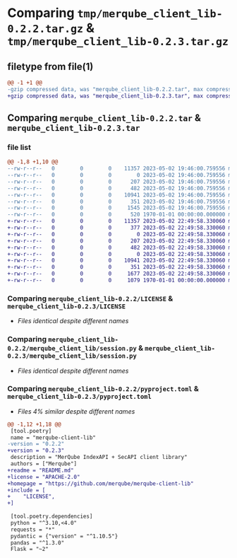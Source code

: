 # Comparing `tmp/merqube_client_lib-0.2.2.tar.gz` & `tmp/merqube_client_lib-0.2.3.tar.gz`

## filetype from file(1)

```diff
@@ -1 +1 @@
-gzip compressed data, was "merqube_client_lib-0.2.2.tar", max compression
+gzip compressed data, was "merqube_client_lib-0.2.3.tar", max compression
```

## Comparing `merqube_client_lib-0.2.2.tar` & `merqube_client_lib-0.2.3.tar`

### file list

```diff
@@ -1,8 +1,10 @@
--rw-r--r--   0        0        0    11357 2023-05-02 19:46:00.759556 merqube_client_lib-0.2.2/LICENSE
--rw-r--r--   0        0        0        0 2023-05-02 19:46:00.759556 merqube_client_lib-0.2.2/merqube_client_lib/__init__.py
--rw-r--r--   0        0        0      207 2023-05-02 19:46:00.759556 merqube_client_lib-0.2.2/merqube_client_lib/constants.py
--rw-r--r--   0        0        0      482 2023-05-02 19:46:00.759556 merqube_client_lib-0.2.2/merqube_client_lib/exceptions.py
--rw-r--r--   0        0        0    10941 2023-05-02 19:46:00.759556 merqube_client_lib-0.2.2/merqube_client_lib/session.py
--rw-r--r--   0        0        0      351 2023-05-02 19:46:00.759556 merqube_client_lib-0.2.2/merqube_client_lib/types.py
--rw-r--r--   0        0        0     1545 2023-05-02 19:46:00.759556 merqube_client_lib-0.2.2/pyproject.toml
--rw-r--r--   0        0        0      520 1970-01-01 00:00:00.000000 merqube_client_lib-0.2.2/PKG-INFO
+-rw-r--r--   0        0        0    11357 2023-05-02 22:49:58.330060 merqube_client_lib-0.2.3/LICENSE
+-rw-r--r--   0        0        0      377 2023-05-02 22:49:58.330060 merqube_client_lib-0.2.3/README.md
+-rw-r--r--   0        0        0        0 2023-05-02 22:49:58.330060 merqube_client_lib-0.2.3/merqube_client_lib/__init__.py
+-rw-r--r--   0        0        0      207 2023-05-02 22:49:58.330060 merqube_client_lib-0.2.3/merqube_client_lib/constants.py
+-rw-r--r--   0        0        0      482 2023-05-02 22:49:58.330060 merqube_client_lib-0.2.3/merqube_client_lib/exceptions.py
+-rw-r--r--   0        0        0        0 2023-05-02 22:49:58.330060 merqube_client_lib-0.2.3/merqube_client_lib/py.typed
+-rw-r--r--   0        0        0    10941 2023-05-02 22:49:58.330060 merqube_client_lib-0.2.3/merqube_client_lib/session.py
+-rw-r--r--   0        0        0      351 2023-05-02 22:49:58.330060 merqube_client_lib-0.2.3/merqube_client_lib/types.py
+-rw-r--r--   0        0        0     1677 2023-05-02 22:49:58.330060 merqube_client_lib-0.2.3/pyproject.toml
+-rw-r--r--   0        0        0     1079 1970-01-01 00:00:00.000000 merqube_client_lib-0.2.3/PKG-INFO
```

### Comparing `merqube_client_lib-0.2.2/LICENSE` & `merqube_client_lib-0.2.3/LICENSE`

 * *Files identical despite different names*

### Comparing `merqube_client_lib-0.2.2/merqube_client_lib/session.py` & `merqube_client_lib-0.2.3/merqube_client_lib/session.py`

 * *Files identical despite different names*

### Comparing `merqube_client_lib-0.2.2/pyproject.toml` & `merqube_client_lib-0.2.3/pyproject.toml`

 * *Files 4% similar despite different names*

```diff
@@ -1,12 +1,18 @@
 [tool.poetry]
 name = "merqube-client-lib"
-version = "0.2.2"
+version = "0.2.3"
 description = "MerQube IndexAPI + SecAPI client library"
 authors = ["Merqube"]
+readme = "README.md"
+license = "APACHE-2.0"
+homepage = "https://github.com/merqube/merqube-client-lib"
+include = [
+    "LICENSE",
+]
 
 [tool.poetry.dependencies]
 python = "^3.10,<4.0"
 requests = "*"
 pydantic = {"version" = "^1.10.5"}
 pandas = "^1.3.0"
 Flask = "~2"
```

